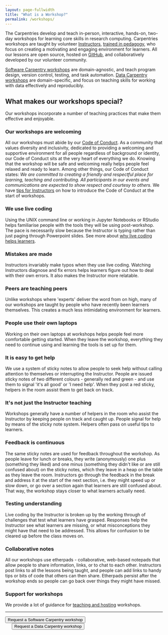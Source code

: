 ```yaml
---
layout: page-fullwidth
title: "What is a Workshop?"
permalink: /workshops/
---
```


The Carpentries develop and teach in-person, interactive, hands-on, two-day workshops for learning core skills in research computing. Carpentries workshops are
taught by volunteer [Instructors](https://carpentries.org/instructors/), [trained in pedagogy](http://carpentries.github.io/instructor-training/), who focus on creating a motivating and engaging environment for learners. All our lessons are open source, hosted on
<a href="https://github.com/">GitHub</a>, and collaboratively developed by our volunteer community. 

<a href="https://software-carpentry.org/workshops/">Software Carpentry workshops</a> are domain-agnostic, and teach program design, version control, testing, and task automation. <a href="http://www.datacarpentry.org/workshops/">Data Carpentry workshops</a> are domain-specific, and focus on teaching skills for working with data effectively and reproducibly.

## What makes our workshops special?

Our workshops incorporate a number of teaching practices that make them effective and enjoyable.

### <i class="fas fa-smile"></i> Our workshops are welcoming

All our workshops must abide by our [Code of Conduct](https://docs.carpentries.org/topic_folders/policies/code-of-conduct.html). As a community that values diversity and inclusivity, dedicated to providing a welcoming and supportive environment for all people regardless of background or identity, our Code of Conduct sits at the very heart of everything we do. Knowing that the workshop will be safe and welcoming really helps people feel relaxed and ready to learn. Among other things, our Code of Conduct states: *We are committed to creating a friendly and respectful place for learning, teaching and contributing. All participants in our events and communications are expected to show respect and courtesy to others.* We have [tips for Instructors](https://docs.carpentries.org/topic_folders/hosts_instructors/instructor_tips.html#talking-about-the-code-of-conduct) on how to introduce the Code of Conduct at the start of workshops.

### <i class="fas fa-keyboard"></i> We use live coding

Using the UNIX command line or working in Jupyter Notebooks or RStudio helps familiarise people with the tools they will be using post-workshop. The pace is necessarily slow because the Instructor is typing rather than just paging through Powerpoint slides. See more about [why live coding helps learners](http://carpentries.github.io/instructor-training/15-live/index.html).

### <i class="fas fa-exclamation-circle"></i> Mistakes are made

Instructors invariably make typos when they use live coding. Watching Instructors diagnose and fix errors helps learners figure out how to deal with their own errors. It also makes the Instructor more relatable.

### <i class="fas fa-people-carry"></i> Peers are teaching peers

Unlike workshops where 'experts' deliver the word from on high, many of our workshops are taught by people who have recently been learners themselves. This creates a much less intimidating environment for learners.

### <i class="fas fa-laptop"></i> People use their own laptops

Working on their own laptops at workshops helps people feel more comfortable getting started. When they leave the workshop, everything they need to continue using and learning the tools is set up for them.

### <i class="fas fa-hands-helping"></i> It is easy to get help

We use a system of sticky notes to allow people to seek help without calling attention to themselves or interrupting the Instructor. People are issued sticky notes of two different colours - generally red and green - and use them to signal 'it's all good' or 'I need help'. When they post a red sticky, helpers in the room assist them to get back on track.

### <i class="fas fa-users"></i> It's not just the Instructor teaching

Workshops generally have a number of helpers in the room who assist the Instructor by keeping people on track and caught up. People signal for help by means of the sticky note system. Helpers often pass on useful tips to learners.

### <i class="fas fa-comments"></i> Feedback is continuous

The same sticky notes are used for feedback throughout the workshop. As people leave for lunch or breaks, they write (anonymously) one plus (something they liked) and one minus (something they didn't like or are still confused about) on the sticky notes, which they leave in a heap on the table as they leave the room. Instructors go through the feedback in the break and address it at the start of the next section, i.e. they might speed up or slow down, or go over a section again that learners are still confused about. That way, the workshop stays closer to what learners actually need.

### <i class="fas fa-vial"></i> Testing understanding

Live coding by the Instructor is broken up by the working through of challenges that test what learners have grasped. Responses help the Instructor see what learners are missing, or what misconceptions they might have that need to be addressed. This allows for confusion to be cleared up before the class moves on.

### <i class="fas fa-file-alt"></i> Collaborative notes

All our workshops use etherpads - collaborative, web-based notepads that allow people to share information, links, or to chat to each other. Instructors post links to all the lessons being taught, and people can add links to handy tips or bits of code that others can then share. Etherpads persist after the workshop ends so people can go back over things they might have missed.

### <i class="fas fa-clipboard-list"></i> Support for workshops
  
We provide a lot of guidance for [teaching and hosting](https://docs.carpentries.org/topic_folders/hosts_instructors/index.html)  workshops.

<hr>


<div class="row">
  <div class="medium-6 columns" markdown="0">
      <a href="https://software-carpentry.org/workshops/request/">
    <button class="btn">
      Request a Software Carpentry workshop
    </button>
  
  </div>
  
  <div class="medium-6 columns" markdown="0">
  <a href="http://www.datacarpentry.org/workshops-host/">
    <button class="btn">
      Request a Data Carpentry workshop
  </button> 
  
  </div>
  
</div>

